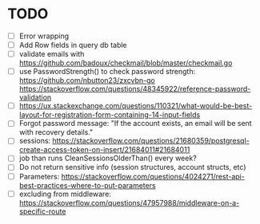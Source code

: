 # TODO

- [ ] Error wrapping
- [ ] Add Row fields in query db table
- [ ] validate emails with https://github.com/badoux/checkmail/blob/master/checkmail.go
- [ ] use PasswordStrength() to check password strength: https://github.com/nbutton23/zxcvbn-go
https://stackoverflow.com/questions/48345922/reference-password-validation
- [ ] https://ux.stackexchange.com/questions/110321/what-would-be-best-layout-for-registration-form-containing-14-input-fields
- [ ] Forgot password message: "If the account exists, an email will be sent with recovery details."
- [ ] sessions: https://stackoverflow.com/questions/21680359/postgresql-create-access-token-on-insert/21684011#21684011
- [ ] job than runs CleanSessionsOlderThan() every week?
- [ ] Do not return sensitive info (session structures, account structs, etc)
- [ ] Parameters: https://stackoverflow.com/questions/4024271/rest-api-best-practices-where-to-put-parameters
- [ ] excluding from middleware: https://stackoverflow.com/questions/47957988/middleware-on-a-specific-route
